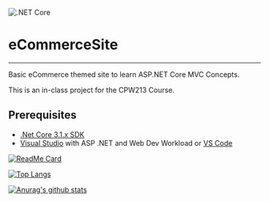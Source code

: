 ![.NET Core](https://github.com/Motionlessness/eCommerceSite/workflows/.NET%20Core/badge.svg?branch=master)
# eCommerceSite
-----
Basic eCommerce themed site to learn ASP.NET Core MVC Concepts.

This is an in-class project for the CPW213 Course.

## Prerequisites
- [.Net Core 3.1.x SDK](https://dotnet.microsoft.com/download)
- [Visual Studio](https://visualstudio.microsoft.com/) with ASP .NET and Web Dev Workload or [VS Code](https://code.visualstudio.com/)

[![ReadMe Card](https://github-readme-stats.vercel.app/api/pin/?username=motionlessness&repo=eCommerceSite&theme=radical)](https://github.com/anuraghazra/github-readme-stats)

[![Top Langs](https://github-readme-stats.vercel.app/api/top-langs/?username=motionlessness&layout=compact&theme=radical)](https://github.com/anuraghazra/github-readme-stats)

[![Anurag's github stats](https://github-readme-stats.vercel.app/api?username=motionlessness&show_icons=true&theme=radical)](https://github.com/anuraghazra/github-readme-stats)
